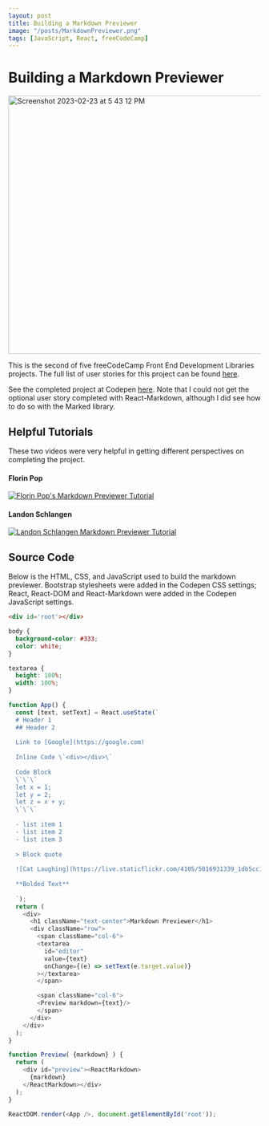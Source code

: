 ```yaml
---
layout: post
title: Building a Markdown Previewer
image: "/posts/MarkdownPreviewer.png"
tags: [JavaScript, React, freeCodeCamp]
---
```

# Building a Markdown Previewer
<img width="515" alt="Screenshot 2023-02-23 at 5 43 12 PM" src="https://user-images.githubusercontent.com/19756136/221047438-7bcbde98-bbc5-4c78-b419-5b00d357b200.png">

This is the second of five freeCodeCamp Front End Development Libraries projects. The full list of user stories for this project can be found [here](https://www.freecodecamp.org/learn/front-end-development-libraries/front-end-development-libraries-projects/build-a-markdown-previewer).

See the completed project at Codepen [here](https://codepen.io/chris-delgado/pen/abaZjQj). Note that I could not get the optional user story completed with React-Markdown, although I did see how to do so with the Marked library.

## Helpful Tutorials
These two videos were very helpful in getting different perspectives on completing the project.

#### Florin Pop
[![Florin Pop's Markdown Previewer Tutorial](https://img.youtube.com/vi/CJt7uZD_iK0/0.jpg)](https://www.youtube.com/watch?v=CJt7uZD_iK0)


#### Landon Schlangen
[![Landon Schlangen Markdown Previewer Tutorial](https://img.youtube.com/vi/dW0vY5vvU1U/0.jpg)](https://www.youtube.com/watch?v=dW0vY5vvU1U)

## Source Code
Below is the HTML, CSS, and JavaScript used to build the markdown previewer. Bootstrap stylesheets were added in the Codepen CSS settings; React, React-DOM and React-Markdown were added in the Codepen JavaScript settings.

```html
<div id='root'></div>
```

```css
body {
  background-color: #333;
  color: white;
}

textarea {
  height: 100%;
  width: 100%;
}
```

```javascript
function App() {
  const [text, setText] = React.useState(`
  # Header 1
  ## Header 2
 
  Link to [Google](https://google.com)
  
  Inline Code \`<div></div>\`
  
  Code Block
  \`\`\`
  let x = 1;
  let y = 2;
  let z = x + y;
  \`\`\`
  
  - list item 1
  - list item 2
  - list item 3
  
  > Block quote
  
  ![Cat Laughing](https://live.staticflickr.com/4105/5016931339_1db5cc145d.jpg)
  
  **Bolded Text**
  
  `);  
  return (
    <div>
      <h1 className="text-center">Markdown Previewer</h1>
      <div className="row">
        <span className="col-6">
        <textarea 
          id="editor"
          value={text}
          onChange={(e) => setText(e.target.value)}
        ></textarea>
        </span>

        <span className="col-6">
        <Preview markdown={text}/>
        </span>
      </div>
    </div>
  );
}

function Preview( {markdown} ) {
  return (
    <div id="preview"><ReactMarkdown>
      {markdown}
    </ReactMarkdown></div>
  );
}

ReactDOM.render(<App />, document.getElementById('root'));
```
